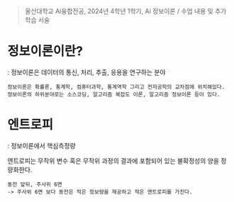 > 울산대학교 Ai융합전공, 2024년 4학년 1학기, Ai 정보이론 / 수업 내용 및 추가 학습 서술


# 정보이론이란?
: 정보이론은 데이터의 통신, 처리, 추출, 응용을 연구하는 분야

```
정보이론은 확률론, 통계학, 컴퓨터과학, 통계역학 그리고 전자공학의 교차점에 위치해있다. 
정보이론의 하위분야로는 소스코딩, 알고리즘 복잡도 이론, 알고리즘 정보이론 등이 있다.
```

# 엔트로피
: 정보이론에서 핵심측정량

엔트로피는 무작위 변수 혹은 무작위 과정의 결과에 포함되어 있는 불확정성의 양을 정량화한다.

```
동전 앞뒤, 주사위 6면
-> 주사위 6면 보다 동전은 적은 정보량을 제공하고 적은 엔트로피를 가진다.
```
